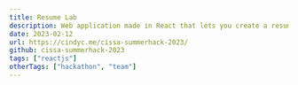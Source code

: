 ```yaml
---
title: Resume Lab
description: Web application made in React that lets you create a resume in 3 simple steps. 🏆 Won Best Product at SummerHack 2023, organised by CISSA.
date: 2023-02-12
url: https://cindyc.me/cissa-summerhack-2023/
github: cissa-summerhack-2023
tags: ["reactjs"]
otherTags: ["hackathon", "team"]
---
```

